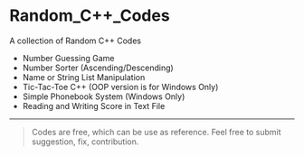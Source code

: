 # Random_C++_Codes
A collection of Random C++ Codes

* Number Guessing Game
* Number Sorter (Ascending/Descending)
* Name or String List Manipulation
* Tic-Tac-Toe C++ (OOP version is for Windows Only)
* Simple Phonebook System (Windows Only)
* Reading and Writing Score in Text File

***
> Codes are free, which can be use as reference.
> Feel free to submit suggestion, fix, contribution.
